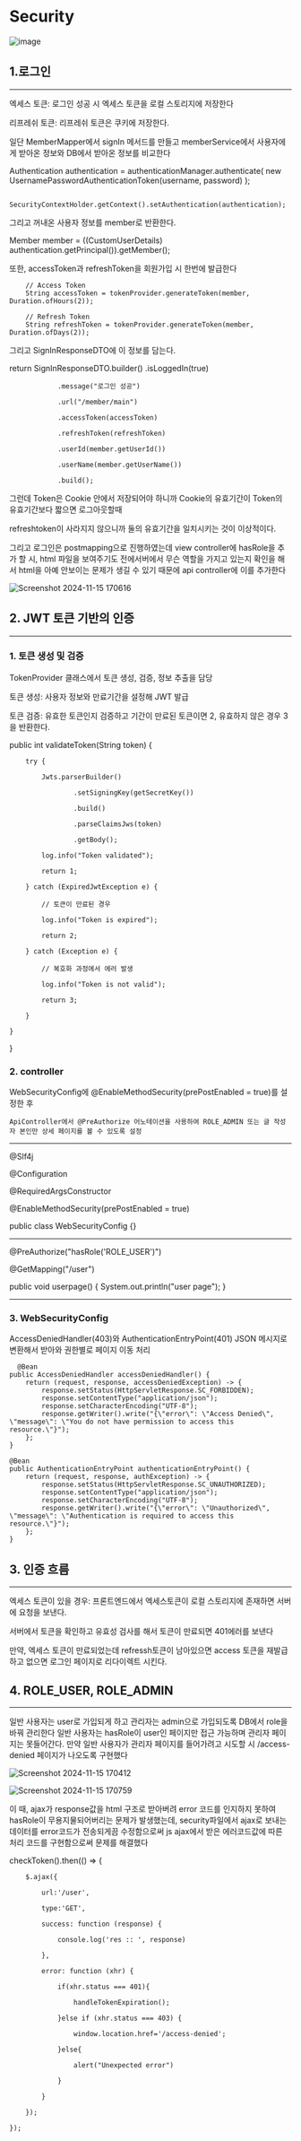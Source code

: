 # Security

![image](https://github.com/user-attachments/assets/fa1564e4-358a-4f5c-9814-41d6c69683c3)



## 1.로그인 
---
엑세스 토큰: 로그인 성공 시 엑세스 토큰을 로컬 스토리지에 저장한다

리프레쉬 토큰: 리프레쉬 토큰은 쿠키에 저장한다.


일단 MemberMapper에서 signIn 메서드를 만들고 memberService에서
사용자에게 받아온 정보와 DB에서 받아온 정보를 비교한다


Authentication authentication = authenticationManager.authenticate(
                new UsernamePasswordAuthenticationToken(username, password)
        );      

        SecurityContextHolder.getContext().setAuthentication(authentication);

        

그리고 꺼내온 사용자 정보를 member로 반환한다.




 Member member = ((CustomUserDetails) authentication.getPrincipal()).getMember();



 

또한, accessToken과 refreshToken을 회원가입 시 한번에 발급한다 


        // Access Token
        String accessToken = tokenProvider.generateToken(member, Duration.ofHours(2)); 

        // Refresh Token
        String refreshToken = tokenProvider.generateToken(member, Duration.ofDays(2));

        

그리고 SignInResponseDTO에 이 정보를 담는다.



 return SignInResponseDTO.builder()
                .isLoggedIn(true)
          
                .message("로그인 성공")

                .url("/member/main")

                .accessToken(accessToken)

                .refreshToken(refreshToken)

                .userId(member.getUserId())
                
                .userName(member.getUserName())

                .build();

    

    

    

그런데 Token은 Cookie 안에서 저장되어야 하니까 Cookie의 유효기간이 Token의 유효기간보다 짧으면 로그아웃할때 

refreshtoken이 사라지지 않으니까 둘의 유효기간을 일치시키는 것이 이상적이다. 



그리고 로그인은 postmapping으로 진행하였는데 view controller에 hasRole을 추가 할 시, html 파일을 보여주기도 전에서버에서 무슨 역할을 가지고 있는지 확인을 해서 html을 아예 안보이는 문제가 생길 수 있기 때문에 api controller에 이를 추가한다 


![Screenshot 2024-11-15 170616](https://github.com/user-attachments/assets/5230c9a1-2a13-4a78-bc09-3294009f1263)



## 2. JWT 토큰 기반의 인증
---

### 1. 토큰 생성 및 검증
   
   TokenProvider 클래스에서 토큰 생성, 검증, 정보 추출을 담당

   
   토큰 생성: 사용자 정보와 만료기간을 설정해 JWT 발급

   
   토큰 검증: 유효한 토큰인지 검증하고 기간이 만료된 토큰이면 2, 유효하지 않은 경우 3을 반환한다.
   

public int validateToken(String token) {

        try {
        
            Jwts.parserBuilder()
            
                    .setSigningKey(getSecretKey())
                    
                    .build()
                    
                    .parseClaimsJws(token)
                    
                    .getBody();
                    
            log.info("Token validated");
            
            return 1;
            
        } catch (ExpiredJwtException e) {
        
            // 토큰이 만료된 경우
          
            log.info("Token is expired");
            
            return 2;
            
        } catch (Exception e) {
        
            // 복호화 과정에서 에러 발생
            
            log.info("Token is not valid");
            
            return 3;
            
        }
        
    }
 }   


### 2. controller
   
   WebSecurityConfig에 @EnableMethodSecurity(prePostEnabled = true)를 설정한 후

    ApiController에서 @PreAuthorize 어노테이션을 사용하여 ROLE_ADMIN 또는 글 작성자 본인만 상세 페이지를 볼 수 있도록 설정

---

@Slf4j

@Configuration

@RequiredArgsConstructor

@EnableMethodSecurity(prePostEnabled = true)

public class WebSecurityConfig {} 


----

@PreAuthorize("hasRole('ROLE_USER')")

  @GetMapping("/user")
  
  public void userpage() {
      System.out.println("user page");
  }

---


### 3. WebSecurityConfig

AccessDeniedHandler(403)와 AuthenticationEntryPoint(401) JSON 메시지로 변환해서 받아와 권한별로 페이지 이동 처리

      @Bean
    public AccessDeniedHandler accessDeniedHandler() {
        return (request, response, accessDeniedException) -> {
            response.setStatus(HttpServletResponse.SC_FORBIDDEN);
            response.setContentType("application/json");
            response.setCharacterEncoding("UTF-8");
            response.getWriter().write("{\"error\": \"Access Denied\", \"message\": \"You do not have permission to access this resource.\"}");
        };
    }

    @Bean
    public AuthenticationEntryPoint authenticationEntryPoint() {
        return (request, response, authException) -> {
            response.setStatus(HttpServletResponse.SC_UNAUTHORIZED);
            response.setContentType("application/json");
            response.setCharacterEncoding("UTF-8");
            response.getWriter().write("{\"error\": \"Unauthorized\", \"message\": \"Authentication is required to access this resource.\"}");
        };
    }


## 3. 인증 흐름
---

엑세스 토큰이 있을 경우: 프론트엔드에서 엑세스토큰이 로컬 스토리지에 존재하면 서버에 요청을 보낸다.

서버에서 토큰을 확인하고 유효성 검사를 해서 토큰이 만료되면 401에러를 보낸다

만약, 엑세스 토큰이 만료되었는데 refressh토큰이 남아있으면 access 토큰을 재발급하고 없으면 로그인 페이지로 리다이렉트 시킨다.


## 4. ROLE_USER, ROLE_ADMIN
----

일반 사용자는 user로 가입되게 하고 관리자는 admin으로 가입되도록 DB에서 role을 바꿔 관리한다
일반 사용자는 hasRole이 user인 페이지만 접근 가능하며 관리자 페이지는 못들어간다. 만약 일반 사용자가 관리자 페이지를 들어가려고 시도할 시 /access-denied 페이지가 나오도록 구현했다 

![Screenshot 2024-11-15 170412](https://github.com/user-attachments/assets/1cd8dda8-21eb-418e-9278-edf682a5e26a)


![Screenshot 2024-11-15 170759](https://github.com/user-attachments/assets/35dfecf0-8bb3-4fc0-9868-de5caee75313)


이 때, ajax가 response값을 html 구조로 받아버려 error 코드를 인지하지 못하여 hasRole이 무용지물되어버리는 문제가 발생했는데, security파일에서 ajax로 보내는 데이터를 error코드가 전송되게끔 수정함으로써 js ajax에서 받은 에러코드값에 따른 처리 코드를 구현함으로써 문제를 해결했다

 checkToken().then(() => {
 
        $.ajax({
        
            url:'/user',
            
            type:'GET',
            
            success: function (response) {
            
                console.log('res :: ', response)
                
            },
            
            error: function (xhr) {
            
                if(xhr.status === 401){
                
                    handleTokenExpiration();
                    
                }else if (xhr.status === 403) {
                
                    window.location.href='/access-denied';
                    
                }else{
                
                    alert("Unexpected error")
                    
                }
                
            }
            
        });
        
    });

    
